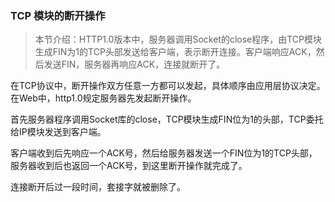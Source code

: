 ### TCP 模块的断开操作

> 本节介绍：HTTP1.0版本中，服务器调用Socket的close程序，由TCP模块生成FIN为1的TCP头部发送给客户端，表示断开连接。客户端响应ACK，然后发送FIN，服务器再响应ACK，连接就断开了。

在TCP协议中，断开操作双方任意一方都可以发起，具体顺序由应用层协议决定。在Web中，http1.0规定服务器先发起断开操作。

首先服务器程序调用Socket库的close，TCP模块生成FIN位为1的头部，TCP委托给IP模块发送到客户端。

客户端收到后先响应一个ACK号，然后给服务器发送一个FIN位为1的TCP头部，服务器收到后也返回一个ACK号，到这里断开操作就完成了。

连接断开后过一段时间，套接字就被删除了。
